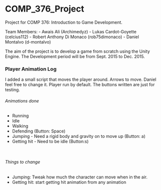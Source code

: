# COMP_376_Project
Project for COMP 376: Introduction to Game Development. 

Team Members:
    - Awais Ali (Archimedyz)
    - Lukas Cardot-Goyette (celcius112)
    - Robert Anthony Di Monaco (rob75dimonaco)
    - Daniel Montalvo (d-montalvo)

The aim of the project is to develop a game from scratch using the Unity Engine.
The Development period will be from Sept. 2015 to Dec. 2015.

<h3>Player Animation Log </h3>
I added a small script that moves the player around. Arrows to move. Daniel feel free to change it. Player run by default. The buttons written are just for testing.
 
<h6>Animations done</h6>
<ul>
	<li>Running</li>
	<li>Idle</li>
	<li>Walking</li>
	<li>Defending (Button: Space)</li>
	<li>Jumping - Need a rigid body and gravity on to move up (Button: a)</li>
	<li>Getting hit - Need to be idle (Button:s)</li>
</ul>
<br>
<h6>Things to change</h6>
<ul>
	<li>Jumping: Tweak how much the character can move when in the air.</li>
	<li>Getting hit: start getting hit animation from any animation</li>
</ul>
